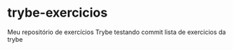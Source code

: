 # trybe-exercicios
Meu repositório de exercícios Trybe testando commit
lista de exercicios da trybe
